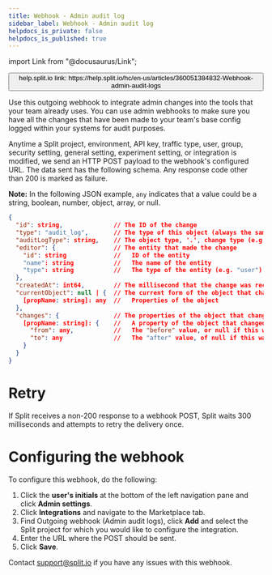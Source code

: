 ```yaml
---
title: Webhook - Admin audit log
sidebar_label: Webhook - Admin audit log
helpdocs_is_private: false
helpdocs_is_published: true
---
```


import Link from "@docusaurus/Link";

<p>
  <button style={{borderRadius:'8px', border:'1px', fontFamily:'Courier New', fontWeight:'800', textAlign:'left'}}> help.split.io link: https://help.split.io/hc/en-us/articles/360051384832-Webhook-admin-audit-logs </button>
</p>

Use this outgoing webhook to integrate admin changes into the tools that your team already uses. You can use admin webhooks to make sure you have all the changes that have been made to your team's base config logged within your systems for audit purposes.

Anytime a Split project, environment, API key, traffic type, user, group, security setting, general setting, experiment setting, or integration is modified, we send an HTTP POST payload to the webhook's configured URL. The data sent has the following schema. Any response code other than 200 is marked as failure.

**Note:** In the following JSON example, `any` indicates that a value could be a string, boolean, number, object, array, or null.

```json
{
  "id": string,              // The ID of the change
  "type": "audit_log",       // The type of this object (always the same)
  "auditLogType": string,    // The object type, '.', change type (e.g. "security_settings.updated")
  "editor": {                // The entity that made the change
    "id": string             //   ID of the entity
    "name": string           //   The name of the entity
    "type": string           //   The type of the entity (e.g. "user")
  },
  "createdAt": int64,        // The millisecond that the change was recorded
  "currentObject": null | {  // The current form of the object that changed or null if deleted
    [propName: string]: any  //   Properties of the object
  },
  "changes": {               // The properties of the object that changed
    [propName: string]: {    //   A property of the object that changed (only top level props)
      "from": any,           //   The "before" value, or null if this was a "created" change
      "to": any              //   The "after" value, of null if this was a "deleted" change
    }
  }
}
```

# Retry
 
If Split receives a non-200 response to a webhook POST, Split waits 300 milliseconds and attempts to retry the delivery once. 

# Configuring the webhook

To configure this webhook, do the following: 

1. Click the **user's initials** at the bottom of the left navigation pane and click **Admin settings**.
2. Click **Integrations** and navigate to the Marketplace tab.
3. Find Outgoing webhook (Admin audit logs), click **Add** and select the Split project for which you would like to configure the integration.
4. Enter the URL where the POST should be sent.
5. Click **Save**.

Contact [support@split.io](mailto:support@split.io) if you have any issues with this webhook.
